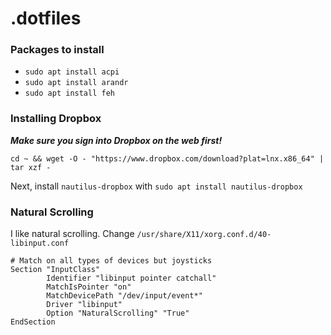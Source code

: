 # .dotfiles
### Packages to install
- `sudo apt install acpi`
- `sudo apt install arandr`
- `sudo apt install feh`

### Installing Dropbox

***Make sure you sign into Dropbox on the web first!***

`cd ~ && wget -O - "https://www.dropbox.com/download?plat=lnx.x86_64" | tar xzf -`

Next, install `nautilus-dropbox` with `sudo apt install nautilus-dropbox`

### Natural Scrolling
I like natural scrolling. Change `/usr/share/X11/xorg.conf.d/40-libinput.conf`

```
# Match on all types of devices but joysticks
Section "InputClass"
        Identifier "libinput pointer catchall"
        MatchIsPointer "on"
        MatchDevicePath "/dev/input/event*"
        Driver "libinput"
        Option "NaturalScrolling" "True"
EndSection
```
